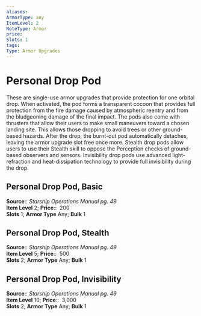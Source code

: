 ```yaml
---
aliases: 
ArmorType: any
ItemLevel: 2
NoteType: Armor
price:  
Slots: 1
tags: 
Type: Armor Upgrades
---
```


# Personal Drop Pod

These are single-use armor upgrades that provide protection for one orbital drop. When activated, the pod forms a transparent cocoon that provides full protection from the fire damage caused by atmospheric reentry and from the bludgeoning damage of the final impact. The pods also come with thrusters that allow their users to make small maneuvers toward a chosen landing site. This allows those dropping to avoid trees or other ground-based hazards. After the drop, the burnt-out pod automatically detaches, leaving the armor upgrade slot free once more. Stealth drop pods allow users to use their Stealth skill to oppose the Perception checks of ground-based observers and sensors. Invisibility drop pods use advanced light-refraction and heat-dissipation technology to provide full invisibility during the drop.   

## Personal Drop Pod, Basic

**Source**:: _Starship Operations Manual pg. 49_  
**Item Level** 2;
**Price**::  200  
**Slots** 1; **Armor Type** Any; **Bulk** 1  

## Personal Drop Pod, Stealth

**Source**:: _Starship Operations Manual pg. 49_  
**Item Level** 5;
**Price**::  500  
**Slots** 2; **Armor Type** Any; **Bulk** 1  
  
  

## Personal Drop Pod, Invisibility

**Source**:: _Starship Operations Manual pg. 49_  
**Item Level** 10;
**Price**::  3,000  
**Slots** 2; **Armor Type** Any; **Bulk** 1

